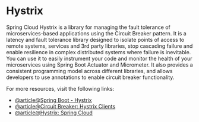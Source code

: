 # Hystrix

Spring Cloud Hystrix is a library for managing the fault tolerance of microservices-based applications using the Circuit Breaker pattern. It is a latency and fault tolerance library designed to isolate points of access to remote systems, services and 3rd party libraries, stop cascading failure and enable resilience in complex distributed systems where failure is inevitable. You can use it to easily instrument your code and monitor the health of your microservices using Spring Boot Actuator and Micrometer. It also provides a consistent programming model across different libraries, and allows developers to use annotations to enable circuit breaker functionality.

For more resources, visit the following links:

- [@article@Spring Boot - Hystrix](https://www.tutorialspoint.com/spring_boot/spring_boot_hystrix.htm)
- [@article@Circuit Breaker: Hystrix Clients](https://cloud.spring.io/spring-cloud-netflix/multi/multi__circuit_breaker_hystrix_clients.html)
- [@article@Hystrix: Spring Cloud](https://stackabuse.com/spring-cloud-hystrix/)
